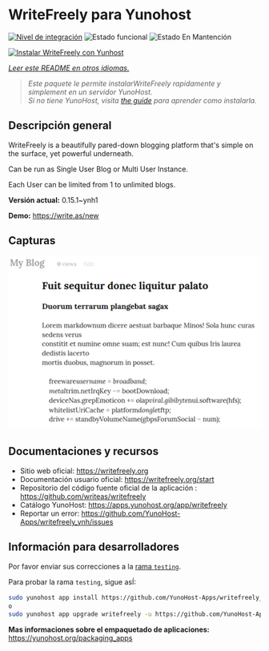 <!--
Este archivo README esta generado automaticamente<https://github.com/YunoHost/apps/tree/master/tools/readme_generator>
No se debe editar a mano.
-->

# WriteFreely para Yunohost

[![Nivel de integración](https://apps.yunohost.org/badge/integration/writefreely)](https://ci-apps.yunohost.org/ci/apps/writefreely/)
![Estado funcional](https://apps.yunohost.org/badge/state/writefreely)
![Estado En Mantención](https://apps.yunohost.org/badge/maintained/writefreely)

[![Instalar WriteFreely con Yunhost](https://install-app.yunohost.org/install-with-yunohost.svg)](https://install-app.yunohost.org/?app=writefreely)

*[Leer este README en otros idiomas.](./ALL_README.md)*

> *Este paquete le permite instalarWriteFreely rapidamente y simplement en un servidor YunoHost.*  
> *Si no tiene YunoHost, visita [the guide](https://yunohost.org/install) para aprender como instalarla.*

## Descripción general

WriteFreely is a beautifully pared-down blogging platform that's simple on the surface, yet powerful underneath.

Can be run as Single User Blog or Multi User Instance.

Each User can be limited from 1 to unlimited blogs.

**Versión actual:** 0.15.1~ynh1

**Demo:** <https://write.as/new>

## Capturas

![Captura de WriteFreely](./doc/screenshots/screenshots2.png)

## Documentaciones y recursos

- Sitio web oficial: <https://writefreely.org>
- Documentación usuario oficial: <https://writefreely.org/start>
- Repositorio del código fuente oficial de la aplicación : <https://github.com/writeas/writefreely>
- Catálogo YunoHost: <https://apps.yunohost.org/app/writefreely>
- Reportar un error: <https://github.com/YunoHost-Apps/writefreely_ynh/issues>

## Información para desarrolladores

Por favor enviar sus correcciones a la [rama `testing`](https://github.com/YunoHost-Apps/writefreely_ynh/tree/testing).

Para probar la rama `testing`, sigue asÍ:

```bash
sudo yunohost app install https://github.com/YunoHost-Apps/writefreely_ynh/tree/testing --debug
o
sudo yunohost app upgrade writefreely -u https://github.com/YunoHost-Apps/writefreely_ynh/tree/testing --debug
```

**Mas informaciones sobre el empaquetado de aplicaciones:** <https://yunohost.org/packaging_apps>
